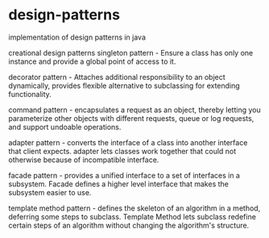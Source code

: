 # design-patterns
implementation of design patterns in java

creational design patterns
singleton pattern - Ensure a class has only one instance and provide a global point of access to it.

decorator pattern - Attaches additional responsibility to an object dynamically, provides flexible alternative to 
   subclassing for extending functionality.
   
command pattern - encapsulates a request as an object, thereby letting you parameterize other objects with different
   requests, queue or log requests, and support undoable operations.

adapter pattern - converts the interface of a class into another interface that client expects. adapter lets classes 
   work together that could not otherwise because of incompatible interface.
   
facade pattern - provides a unified interface to a set of interfaces in a subsystem. Facade defines a higher level
   interface that makes the subsystem easier to use.
   
template method pattern - defines the skeleton of an algorithm in a method, deferring some steps to subclass.
   Template Method lets subclass redefine certain steps of an algorithm without changing the algorithm's structure.